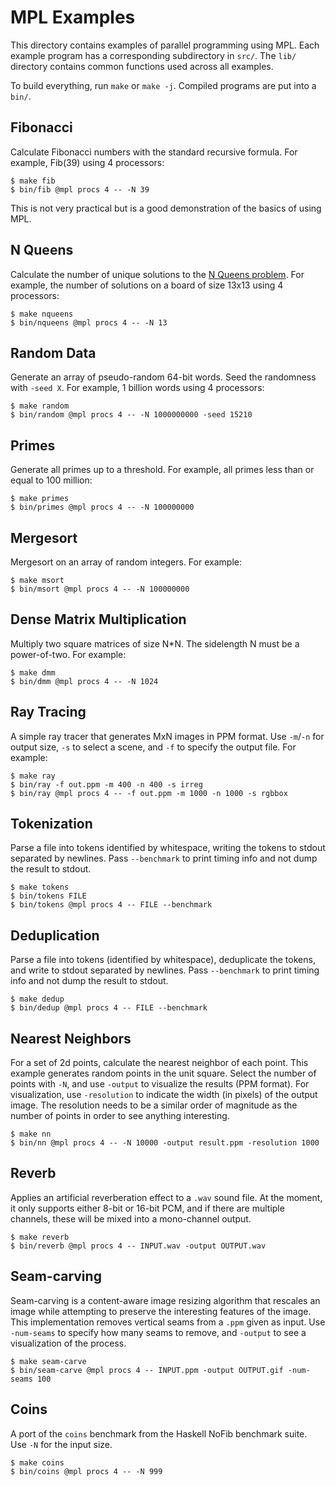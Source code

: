 # MPL Examples

This directory contains examples of parallel programming using MPL.
Each example program has a corresponding subdirectory in `src/`.
The `lib/` directory contains common functions used across all examples.

To build everything, run `make` or `make -j`. Compiled programs are
put into a `bin/`.

## Fibonacci

Calculate Fibonacci numbers with the standard recursive formula.
For example, Fib(39) using 4 processors:
```
$ make fib
$ bin/fib @mpl procs 4 -- -N 39
```
This is not very practical but is a good demonstration of the basics of using MPL.

## N Queens

Calculate the number of unique solutions to the
[N Queens problem](https://en.wikipedia.org/wiki/Eight_queens_puzzle).
For example, the number of solutions on a board of size 13x13 using 4
processors:
```
$ make nqueens
$ bin/nqueens @mpl procs 4 -- -N 13
```

## Random Data

Generate an array of pseudo-random 64-bit words. Seed the randomness with
`-seed X`. For example, 1 billion words using 4 processors:
```
$ make random
$ bin/random @mpl procs 4 -- -N 1000000000 -seed 15210
```

## Primes

Generate all primes up to a threshold. For example, all primes less than or
equal to 100 million:
```
$ make primes
$ bin/primes @mpl procs 4 -- -N 100000000
```

## Mergesort

Mergesort on an array of random integers. For example:
```
$ make msort
$ bin/msort @mpl procs 4 -- -N 100000000
```

## Dense Matrix Multiplication

Multiply two square matrices of size N*N. The sidelength N must be a
power-of-two. For example:
```
$ make dmm
$ bin/dmm @mpl procs 4 -- -N 1024
```

## Ray Tracing

A simple ray tracer that generates MxN images in PPM format.  Use
`-m`/`-n` for output size, `-s` to select a scene, and `-f` to specify
the output file. For example:
```
$ make ray
$ bin/ray -f out.ppm -m 400 -n 400 -s irreg
$ bin/ray @mpl procs 4 -- -f out.ppm -m 1000 -n 1000 -s rgbbox
```

## Tokenization

Parse a file into tokens identified by whitespace, writing the tokens to stdout
separated by newlines. Pass `--benchmark` to print timing info and
not dump the result to stdout.
```
$ make tokens
$ bin/tokens FILE
$ bin/tokens @mpl procs 4 -- FILE --benchmark
```

## Deduplication

Parse a file into tokens (identified by whitespace), deduplicate the tokens,
and write to stdout separated by newlines. Pass `--benchmark` to print timing
info and not dump the result to stdout.
```
$ make dedup
$ bin/dedup @mpl procs 4 -- FILE --benchmark
```

## Nearest Neighbors

For a set of 2d points, calculate the nearest neighbor of each point. This
example generates random points in the unit square. Select the number of
points with `-N`, and use `-output` to visualize the results (PPM format).
For visualization, use `-resolution` to indicate the width (in pixels) of the
output image. The resolution needs to be a similar order of magnitude as the
number of points in order to see anything interesting.
```
$ make nn
$ bin/nn @mpl procs 4 -- -N 10000 -output result.ppm -resolution 1000
```

## Reverb

Applies an artificial reverberation effect to a `.wav` sound file. At the
moment, it only supports either 8-bit or 16-bit PCM, and if there
are multiple channels, these will be mixed into a mono-channel output.
```
$ make reverb
$ bin/reverb @mpl procs 4 -- INPUT.wav -output OUTPUT.wav
```

## Seam-carving

Seam-carving is a content-aware image resizing algorithm that
rescales an image while attempting to preserve the interesting
features of the image. This implementation removes vertical seams
from a `.ppm` given as input. Use `-num-seams` to specify
how many seams to remove, and `-output` to see a visualization of
the process.
```
$ make seam-carve
$ bin/seam-carve @mpl procs 4 -- INPUT.ppm -output OUTPUT.gif -num-seams 100
```

## Coins

A port of the `coins` benchmark from the Haskell NoFib benchmark suite.
Use `-N` for the input size.
```
$ make coins
$ bin/coins @mpl procs 4 -- -N 999
```
